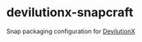 # devilutionx-snapcraft

Snap packaging configuration for [DevilutionX](https://github.com/diasurgical/devilutionX)
